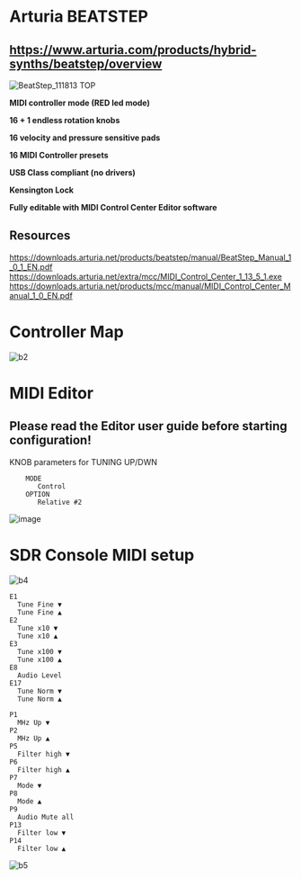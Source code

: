 # Arturia BEATSTEP

## https://www.arturia.com/products/hybrid-synths/beatstep/overview
![BeatStep_111813 TOP](https://user-images.githubusercontent.com/96939950/148024423-9f36837d-5712-46e9-8975-26f0ba584473.png)

**MIDI controller mode (RED led mode)**

**16 + 1 endless rotation knobs**

**16 velocity and pressure sensitive pads**

**16 MIDI Controller presets**

**USB Class compliant (no drivers)**

**Kensington Lock**

**Fully editable with MIDI Control Center Editor software**

## Resources
https://downloads.arturia.net/products/beatstep/manual/BeatStep_Manual_1_0_1_EN.pdf
https://downloads.arturia.net/extra/mcc/MIDI_Control_Center_1_13_5_1.exe
https://downloads.arturia.net/products/mcc/manual/MIDI_Control_Center_Manual_1_0_EN.pdf


# Controller Map

![b2](https://user-images.githubusercontent.com/96939950/148035040-1df6c673-0f0c-45ca-a3a2-3aa713b1dde7.gif)


# MIDI Editor
## Please read the Editor user guide before starting configuration!

 KNOB parameters for TUNING UP/DWN
        
        MODE
           Control
        OPTION
           Relative #2
![image](https://user-images.githubusercontent.com/96939950/147898828-f6cfbc28-94d7-41cb-b61d-91ebddd455cb.png)

# SDR Console MIDI setup
![b4](https://user-images.githubusercontent.com/96939950/148035079-5f768e69-829c-42d7-b278-565d23c5c380.gif)

    E1
      Tune Fine ▼	
      Tune Fine ▲	
    E2	
      Tune x10 ▼	
      Tune x10 ▲	
    E3	
      Tune x100 ▼	
      Tune x100 ▲	
    E8	
      Audio Level		
    E17	
      Tune Norm ▼	
      Tune Norm ▲	

    P1 	
      MHz Up ▼
    P2	
      MHz Up ▲
    P5	
      Filter high ▼		
    P6	
      Filter high ▲
    P7	
      Mode ▼	
    P8	
      Mode ▲	
    P9	
      Audio Mute all
    P13	
      Filter low ▼	
    P14	
      Filter low ▲
   
   ![b5](https://user-images.githubusercontent.com/96939950/148034838-8fc19518-cf2b-45b0-84ed-fe1a4f19f232.gif)




